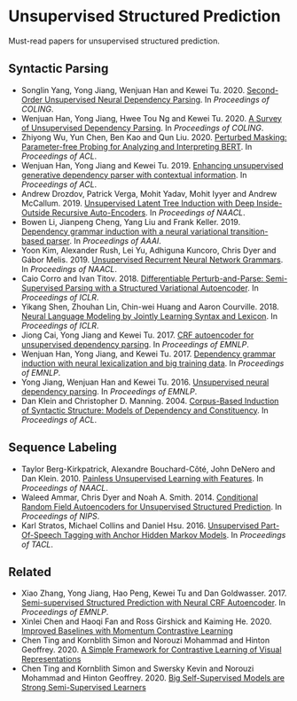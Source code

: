 # Unsupervised Structured Prediction

Must-read papers for unsupervised structured prediction.

## Syntactic Parsing

* Songlin Yang, Yong Jiang, Wenjuan Han and Kewei Tu. 2020. [Second-Order Unsupervised Neural Dependency Parsing](http://faculty.sist.shanghaitech.edu.cn/faculty/tukw/coling20dmv.pdf). In *Proceedings of COLING*.
* Wenjuan Han, Yong Jiang, Hwee Tou Ng and Kewei Tu. 2020. [A Survey of Unsupervised Dependency Parsing](https://arxiv.org/abs/2010.01535). In *Proceedings of COLING*.
* Zhiyong Wu, Yun Chen, Ben Kao and Qun Liu. 2020. [Perturbed Masking: Parameter-free Probing for Analyzing and Interpreting BERT](https://www.aclweb.org/anthology/2020.acl-main.383/). In *Proceedings of ACL*.
* Wenjuan Han, Yong Jiang and Kewei Tu. 2019. [Enhancing unsupervised generative dependency parser with contextual information](https://www.aclweb.org/anthology/P19-1526/). In *Proceedings of ACL*.
* Andrew Drozdov, Patrick Verga, Mohit Yadav, Mohit Iyyer and Andrew McCallum. 2019. [Unsupervised Latent Tree Induction with Deep Inside-Outside Recursive Auto-Encoders](https://www.aclweb.org/anthology/N19-1116/). In *Proceedings of NAACL*.
* Bowen Li, Jianpeng Cheng, Yang Liu and Frank Keller. 2019. [Dependency grammar induction with a neural variational transition-based parser](https://www.aaai.org/ojs/index.php/AAAI/article/view/4636). In *Proceedings of AAAI*. 
* Yoon Kim, Alexander Rush, Lei Yu, Adhiguna Kuncoro, Chris Dyer and Gábor Melis. 2019. [Unsupervised Recurrent Neural Network Grammars](https://www.aclweb.org/anthology/N19-1114.pdf). In *Proceedings of NAACL*.
* Caio Corro and Ivan Titov. 2018. [Differentiable Perturb-and-Parse: Semi-Supervised Parsing with a Structured Variational Autoencoder](https://arxiv.org/abs/1807.09875). In *Proceedings of ICLR*.
* Yikang Shen, Zhouhan Lin, Chin-wei Huang and Aaron Courville. 2018. [Neural Language Modeling by Jointly Learning Syntax and Lexicon](https://openreview.net/forum?id=rkgOLb-0W).  In *Proceedings of ICLR*.
* Jiong Cai, Yong Jiang and Kewei Tu. 2017. [CRF autoencoder for unsupervised dependency parsing](https://www.aclweb.org/anthology/D17-1171/). In *Proceedings of EMNLP*.
* Wenjuan Han, Yong Jiang, and Kewei Tu. 2017. [Dependency grammar induction with neural lexicalization and big training data](https://www.aclweb.org/anthology/D17-1176/). In *Proceedings of EMNLP*.
* Yong Jiang, Wenjuan Han and Kewei Tu. 2016. [Unsupervised neural dependency parsing](https://www.aclweb.org/anthology/D16-1073/). In *Proceedings of EMNLP*. 
* Dan Klein and Christopher D. Manning. 2004. [Corpus-Based Induction of Syntactic Structure: Models of Dependency and Constituency](https://www.aclweb.org/anthology/P04-1061/). In *Proceedings of ACL*.

## Sequence Labeling

* Taylor Berg-Kirkpatrick, Alexandre Bouchard-Côté, John DeNero and Dan Klein. 2010. [Painless Unsupervised Learning with Features](https://www.aclweb.org/anthology/N10-1083/). In *Proceedings of NAACL*.
* Waleed Ammar, Chris Dyer and Noah A. Smith. 2014. [Conditional Random Field Autoencoders for Unsupervised Structured Prediction](http://papers.nips.cc/paper/5344-conditional-random-field-autoencoders-for-unsupervised-structured-prediction.pdf). In *Proceedings of NIPS*.
* Karl Stratos, Michael Collins and Daniel Hsu. 2016. [Unsupervised Part-Of-Speech Tagging with Anchor Hidden Markov Models](https://www.aclweb.org/anthology/Q16-1018/). In *Proceedings of TACL*.


## Related
* Xiao Zhang, Yong Jiang, Hao Peng, Kewei Tu and Dan Goldwasser. 2017. [Semi-supervised Structured Prediction with Neural CRF Autoencoder](https://www.aclweb.org/anthology/D17-1179/). In *Proceedings of EMNLP*.
* Xinlei Chen and Haoqi Fan and Ross Girshick and Kaiming He. 2020. [Improved Baselines with Momentum Contrastive Learning](https://arxiv.org/abs/2003.04297)
* Chen Ting and Kornblith Simon and Norouzi Mohammad and Hinton Geoffrey. 2020. [A Simple Framework for Contrastive Learning of Visual Representations](https://arxiv.org/abs/2002.05709)
* Chen Ting and Kornblith Simon and Swersky Kevin and Norouzi Mohammad and Hinton Geoffrey. 2020. [Big Self-Supervised Models are Strong Semi-Supervised Learners](https://arxiv.org/abs/2006.10029)
